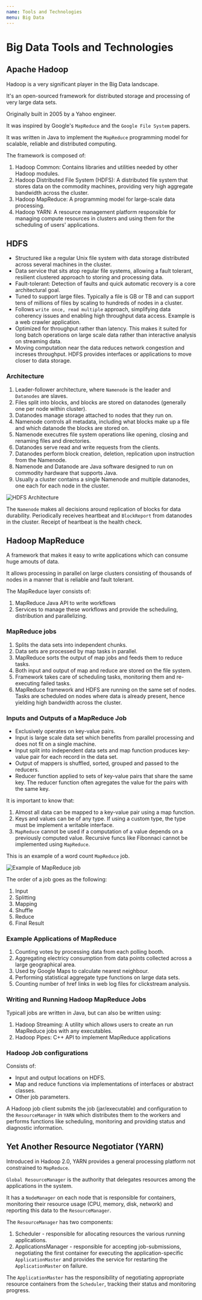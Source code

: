 ```yaml
---
name: Tools and Technologies
menu: Big Data
---
```


# Big Data Tools and Technologies

## Apache Hadoop

Hadoop is a very significant player in the Big Data landscape.

It's an open-sourced framework for distributed storage and processing of very large data sets.

Originally built in 2005 by a Yahoo engineer.

It was inspired by Google's `MapReduce` and the `Google File System` papers.

It was written in Java to implement the `MapReduce` programming model for scalable, reliable and distributed computing.

The framework is composed of:

1. Hadoop Common: Contains libraries and utilities needed by other Hadoop modules.
2. Hadoop Distributed File System (HDFS): A distributed file system that stores data on the commodity machines, providing very high aggregate bandwidth across the cluster.
3. Hadoop MapReduce: A programming model for large-scale data processing.
4. Hadoop YARN: A resource management platform responsible for managing compute resources in clusters and using them for the scheduling of users' applications.

## HDFS

- Structured like a regular Unix file system with data storage distributed across several machines in the cluster.
- Data service that sits atop regular file systems, allowing a fault tolerant, resilient clustered approach to storing and processing data.
- Fault-tolerant: Detection of faults and quick automatic recovery is a core architectural goal.
- Tuned to support large files. Typically a file is GB or TB and can support tens of millions of files by scaling to hundreds of nodes in a cluster.
- Follows `write once, read multiple` approach, simplifying data coherency issues and enabling high throughput data access. Example is a web crawler application.
- Optimized for throughput rather than latency. This makes it suited for long batch operations on large scale data rather than interactive analysis on streaming data.
- Moving computation near the data reduces network congestion and increses throughput. HDFS provides interfaces or applications to move closer to data storage.

### Architecture

1. Leader-follower architecture, where `Namenode` is the leader and `Datanodes` are slaves.
2. Files split into blocks, and blocks are stored on datanodes (generally one per node within cluster).
3. Datanodes manage storage attached to nodes that they run on.
4. Namenode controls all metadata, including what blocks make up a file and which datanode the blocks are stored on.
5. Namenode executres file system operations like opening, closing and renaming files and directories.
6. Datanodes serve read and write requests from the clients.
7. Datanodes perform block creation, deletion, replication upon instruction from the Namenode.
8. Namenode and Datanode are Java software designed to run on commodity hardware that supports Java.
9. Usually a cluster contains a single Namenode and multiple datanodes, one each for each node in the cluster.

![HDFS Architecture](https://hadoop.apache.org/docs/r1.2.1/images/hdfsarchitecture.gif)

The `Namenode` makes all decisions around replication of blocks for data durability. Periodically receives heartbeat and `BlockReport` from datanodes in the cluster. Receipt of heartbeat is the health check.

## Hadoop MapReduce

A framework that makes it easy to write applications which can consume huge amouts of data.

It allows processing in parallel on large clusters consisting of thousands of nodes in a manner that is reliable and fault tolerant.

The MapReduce layer consists of:

1. MapReduce Java API to write workflows
2. Services to manage these workflows and provide the scheduling, distribution and parallelizing.

### MapReduce jobs

1. Splits the data sets into independent chunks.
2. Data sets are processed by map tasks in parallel.
3. MapReduce sorts the output of map jobs and feeds them to reduce tasks.
4. Both input and output of map and reduce are stored on the file system.
5. Framework takes care of scheduling tasks, monitoring them and re-executing failed tasks.
6. MapReduce framework and HDFS are running on the same set of nodes. Tasks are scheduled on nodes where data is already present, hence yielding high bandwidth across the cluster.

### Inputs and Outputs of a MapReduce Job

- Exclusively operates on key-value pairs.
- Input is large scale data set which benefits from parallel processing and does not fit on a single machine.
- Input split into independent data sets and map function produces key-value pair for each record in the data set.
- Output of mappers is shuffled, sorted, grouped and passed to the reducers.
- Reducer function applied to sets of key-value pairs that share the same key. The reducer function often agregates the value for the pairs with the same key.

It is important to know that:

1. Almost all data can be mapped to a key-value pair using a map function.
2. Keys and values can be of any type. If using a custom type, the type must be implement a writable interface.
3. `MapReduce` cannot be used if a computation of a value depends on a previously computed value. Recursive funcs like Fibonnaci cannot be implemented using `MapReduce`.

This is an example of a word count `MapReduce` job.

![Example of MapReduce job](https://www.guru99.com/images/Big_Data/061114_0930_Introductio1.png)

The order of a job goes as the following:

1. Input
2. Splitting
3. Mapping
4. Shuffle
5. Reduce
6. Final Result

### Example Applications of MapReduce

1. Counting votes by processing data from each polling booth.
2. Aggregating electricy consumption from data points collected across a large geographical area.
3. Used by Google Maps to calculate nearest neighbour.
4. Performing statistical aggregate type functions on large data sets.
5. Counting number of href links in web log files for clickstream analysis.

### Writing and Running Hadoop MapReduce Jobs

Typicall jobs are written in Java, but can also be written using:

1. Hadoop Streaming: A utility which allows users to create an run MapReduce jobs with any executables.
2. Hadoop Pipes: C++ API to implement MapReduce applications

### Hadoop Job configurations

Consists of:

- Input and output locations on HDFS.
- Map and reduce functions via implementations of interfaces or abstract classes.
- Other job parameters.

A Hadoop job client submits the job (jar/executable) and configuration to the `ResourceManager` in `YARN` which distributes them to the workers and performs functions like scheduling, monitoring and providing status and diagnostic information.

## Yet Another Resource Negotiator (YARN)

Introduced in Hadoop 2.0, YARN provides a general processing platform not constrained to `MapReduce`.

`Global ResourceManager` is the authority that delegates resources among the applications in the system.

It has a `NodeManager` on each node that is responsible for containers, monitoring their resource usage (CPU, memory, disk, network) and reporting this data to the `ResourceManager`.

The `ResourceManager` has two components:

1. Scheduler - responsible for allocating resources the various running applications.
2. ApplicationsManager - responsible for accepting job-submissions, negotiating the first container for executing the application-specific `ApplicationMaster` and provides the service for restarting the `ApplicationMaster` on failure.

The `ApplicationMaster` has the responsibility of negotiating appropriate resource containers from the `Scheduler`, tracking their status and monitoring progress.
